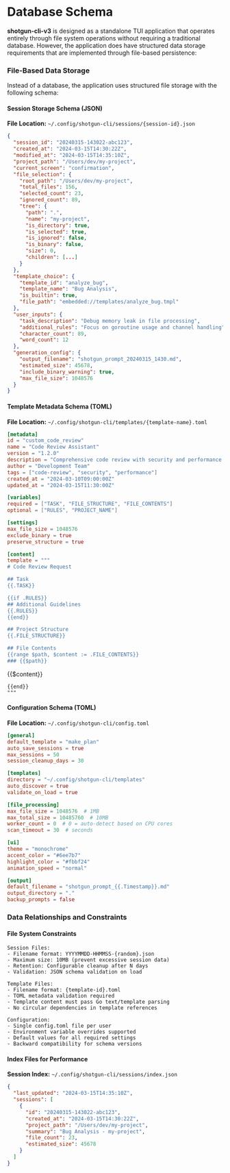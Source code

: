 # Database Schema

**shotgun-cli-v3** is designed as a standalone TUI application that operates entirely through file system operations without requiring a traditional database. However, the application does have structured data storage requirements that are implemented through file-based persistence:

### File-Based Data Storage

Instead of a database, the application uses structured file storage with the following schema:

#### Session Storage Schema (JSON)

**File Location:** `~/.config/shotgun-cli/sessions/{session-id}.json`

```json
{
  "session_id": "20240315-143022-abc123",
  "created_at": "2024-03-15T14:30:22Z",
  "modified_at": "2024-03-15T14:35:10Z",
  "project_path": "/Users/dev/my-project",
  "current_screen": "confirmation",
  "file_selection": {
    "root_path": "/Users/dev/my-project",
    "total_files": 156,
    "selected_count": 23,
    "ignored_count": 89,
    "tree": {
      "path": ".",
      "name": "my-project",
      "is_directory": true,
      "is_selected": true,
      "is_ignored": false,
      "is_binary": false,
      "size": 0,
      "children": [...]
    }
  },
  "template_choice": {
    "template_id": "analyze_bug",
    "template_name": "Bug Analysis",
    "is_builtin": true,
    "file_path": "embedded://templates/analyze_bug.tmpl"
  },
  "user_inputs": {
    "task_description": "Debug memory leak in file processing",
    "additional_rules": "Focus on goroutine usage and channel handling",
    "character_count": 89,
    "word_count": 12
  },
  "generation_config": {
    "output_filename": "shotgun_prompt_20240315_1430.md",
    "estimated_size": 45678,
    "include_binary_warning": true,
    "max_file_size": 1048576
  }
}
```

#### Template Metadata Schema (TOML)

**File Location:** `~/.config/shotgun-cli/templates/{template-name}.toml`

```toml
[metadata]
id = "custom_code_review"
name = "Code Review Assistant"
version = "1.2.0"
description = "Comprehensive code review with security and performance focus"
author = "Development Team"
tags = ["code-review", "security", "performance"]
created_at = "2024-03-10T09:00:00Z"
updated_at = "2024-03-15T11:30:00Z"

[variables]
required = ["TASK", "FILE_STRUCTURE", "FILE_CONTENTS"]
optional = ["RULES", "PROJECT_NAME"]

[settings]
max_file_size = 1048576
exclude_binary = true
preserve_structure = true

[content]
template = """
# Code Review Request

## Task
{{.TASK}}

{{if .RULES}}
## Additional Guidelines
{{.RULES}}
{{end}}

## Project Structure
{{.FILE_STRUCTURE}}

## File Contents
{{range $path, $content := .FILE_CONTENTS}}
### {{$path}}
```
{{$content}}
```
{{end}}
"""
```

#### Configuration Schema (TOML)

**File Location:** `~/.config/shotgun-cli/config.toml`

```toml
[general]
default_template = "make_plan"
auto_save_sessions = true
max_sessions = 50
session_cleanup_days = 30

[templates]
directory = "~/.config/shotgun-cli/templates"
auto_discover = true
validate_on_load = true

[file_processing]
max_file_size = 1048576  # 1MB
max_total_size = 10485760  # 10MB  
worker_count = 0  # 0 = auto-detect based on CPU cores
scan_timeout = 30  # seconds

[ui]
theme = "monochrome"
accent_color = "#6ee7b7"
highlight_color = "#fbbf24"
animation_speed = "normal"

[output]
default_filename = "shotgun_prompt_{{.Timestamp}}.md"
output_directory = "."
backup_prompts = false
```

### Data Relationships and Constraints

#### File System Constraints

```plaintext
Session Files:
- Filename format: YYYYMMDD-HHMMSS-{random}.json
- Maximum size: 10MB (prevent excessive session data)
- Retention: Configurable cleanup after N days
- Validation: JSON schema validation on load

Template Files:
- Filename format: {template-id}.toml
- TOML metadata validation required
- Template content must pass Go text/template parsing
- No circular dependencies in template references

Configuration:
- Single config.toml file per user
- Environment variable overrides supported
- Default values for all required settings
- Backward compatibility for schema versions
```

#### Index Files for Performance

**Session Index:** `~/.config/shotgun-cli/sessions/index.json`

```json
{
  "last_updated": "2024-03-15T14:35:10Z",
  "sessions": [
    {
      "id": "20240315-143022-abc123",
      "created_at": "2024-03-15T14:30:22Z",
      "project_path": "/Users/dev/my-project",
      "summary": "Bug Analysis - my-project",
      "file_count": 23,
      "estimated_size": 45678
    }
  ]
}
```
